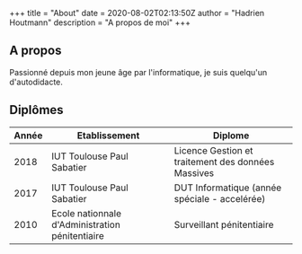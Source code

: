 +++
title = "About"
date = 2020-08-02T02:13:50Z
author = "Hadrien Houtmann"
description = "A propos de moi"
+++

## A propos
Passionné depuis mon jeune âge par l'informatique, je suis quelqu'un d'autodidacte.


## Diplômes

Année | Etablissement | Diplome
------------ | ------------- | ----
2018 | IUT Toulouse Paul Sabatier | Licence Gestion et traitement des données Massives
2017 | IUT Toulouse Paul Sabatier | DUT Informatique (année spéciale - accelérée)
2010 | Ecole nationnale d'Administration pénitentiaire | Surveillant pénitentiaire